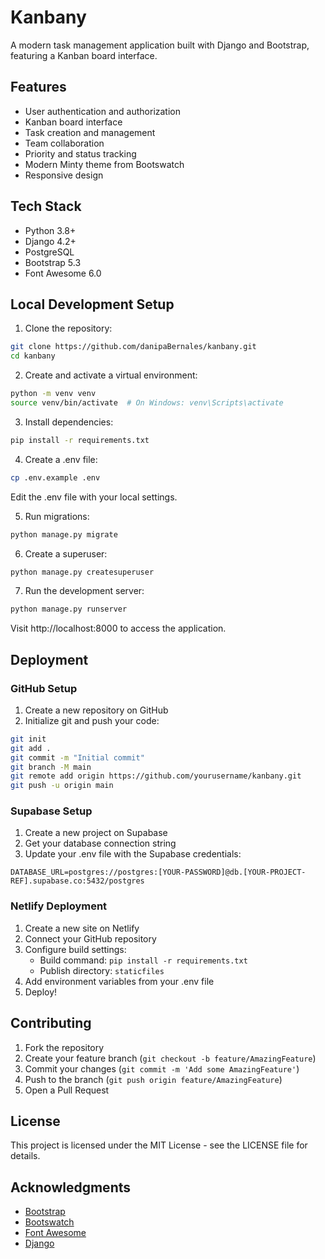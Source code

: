 # Kanbany

A modern task management application built with Django and Bootstrap, featuring a Kanban board interface.

## Features

- User authentication and authorization
- Kanban board interface
- Task creation and management
- Team collaboration
- Priority and status tracking
- Modern Minty theme from Bootswatch
- Responsive design

## Tech Stack

- Python 3.8+
- Django 4.2+
- PostgreSQL
- Bootstrap 5.3
- Font Awesome 6.0

## Local Development Setup

1. Clone the repository:
```bash
git clone https://github.com/danipaBernales/kanbany.git
cd kanbany
```

2. Create and activate a virtual environment:
```bash
python -m venv venv
source venv/bin/activate  # On Windows: venv\Scripts\activate
```

3. Install dependencies:
```bash
pip install -r requirements.txt
```

4. Create a .env file:
```bash
cp .env.example .env
```
Edit the .env file with your local settings.

5. Run migrations:
```bash
python manage.py migrate
```

6. Create a superuser:
```bash
python manage.py createsuperuser
```

7. Run the development server:
```bash
python manage.py runserver
```

Visit http://localhost:8000 to access the application.

## Deployment

### GitHub Setup

1. Create a new repository on GitHub
2. Initialize git and push your code:
```bash
git init
git add .
git commit -m "Initial commit"
git branch -M main
git remote add origin https://github.com/yourusername/kanbany.git
git push -u origin main
```

### Supabase Setup

1. Create a new project on Supabase
2. Get your database connection string
3. Update your .env file with the Supabase credentials:
```
DATABASE_URL=postgres://postgres:[YOUR-PASSWORD]@db.[YOUR-PROJECT-REF].supabase.co:5432/postgres
```

### Netlify Deployment

1. Create a new site on Netlify
2. Connect your GitHub repository
3. Configure build settings:
   - Build command: `pip install -r requirements.txt`
   - Publish directory: `staticfiles`
4. Add environment variables from your .env file
5. Deploy!

## Contributing

1. Fork the repository
2. Create your feature branch (`git checkout -b feature/AmazingFeature`)
3. Commit your changes (`git commit -m 'Add some AmazingFeature'`)
4. Push to the branch (`git push origin feature/AmazingFeature`)
5. Open a Pull Request

## License

This project is licensed under the MIT License - see the LICENSE file for details.

## Acknowledgments

- [Bootstrap](https://getbootstrap.com/)
- [Bootswatch](https://bootswatch.com/)
- [Font Awesome](https://fontawesome.com/)
- [Django](https://www.djangoproject.com/)
